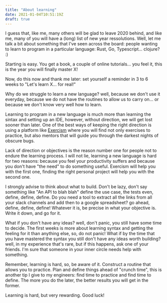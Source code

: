 ```yaml
---
title: "About learning"
date: 2021-01-04T10:51:19Z
draft: true
---
```


I guess that, like me, many others will be glad to leave 2020 behind, and like me, many of you will have a (long) list of new year
ressolutions. Well, let me talk a bit about something that I've seen across the board: people wanting to learn to program in a particular
language: Rust, Go, Typescript... clojure? :)

Starting is easy. You get a book, a couple of online tutorials... you feel it, this is the year you will finally master X!

Now, do this now and thank me later: set yourself a reminder in 3 to 6 weeks to "Let's learn X... for real!"

Why do we struggle to learn a new language? well, because we don't use it everyday, because we do not have the routines to allow us to carry
on... or because we don't know very well how to learn.

Learning to program in a new language is much more than learning the sintax and setting up an IDE, however, without direction, we will get
lost sooner than later. One of the best ways of keeping the right direction is using a platform like [Exercism](https://exercism.io/) where
you will find not only exercises to practice, but also mentors that will guide you through the darkest nights of obscure bugs.

Lack of direction or objectives is the reason number one for people not to endure the learning process. I will not lie, learning a new
language is hard for two reasons: because you feel your productivity suffers and because you don't have "the need" to do something useful.
Exercism will help you with the first one, finding the right personal project will help you with the second one.

I strongly advise to think about what to build. Don't be lazy, don't say something like "An API to blah blah" define the use case, the tests
even, define, define, define. Do you need a tool to extract all the links from all your slack channels and add then to a google spreadsheet?
go ahead, define, define, define! Whatever it is, be precise in what your objective is. Write it down, and go for it.

What if you don't have any ideas? well, don't panic, you still have some time to decide. The first weeks is more about learning syntax and
getting the feeling for it than anything else, so, do not panic! What if by the time that you have mastered the syntax you still don't have
any ideas worth building? well, in my experience that's rare, but if this happens, ask one of your friends. I'm sure that someone in your
inner circle needs help with something.

Remember, learning is hard, so, be aware of it. Construct a routine that allows you to practice. Plan and define things ahead of "crunch
time", this is another tip I give to my engineers: find time to practice and find time to define. The more you do the later, the better
results you will get in the former.

Learning is hard, but very rewarding. Good luck!
